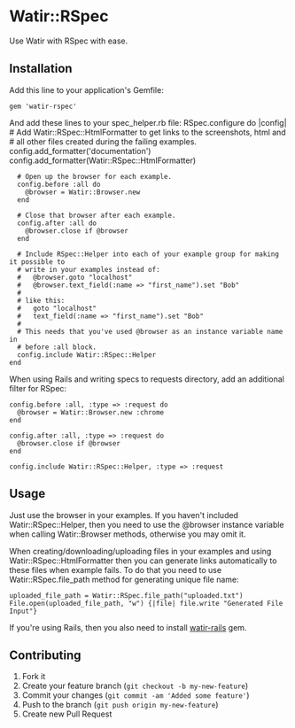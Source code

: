 # Watir::RSpec

Use Watir with RSpec with ease.

## Installation

Add this line to your application's Gemfile:

    gem 'watir-rspec'

And add these lines to your spec\_helper.rb file:
    RSpec.configure do |config|
      # Add Watir::RSpec::HtmlFormatter to get links to the screenshots, html and
      # all other files created during the failing examples.
      config.add_formatter('documentation')
      config.add_formatter(Watir::RSpec::HtmlFormatter)

      # Open up the browser for each example.
      config.before :all do
        @browser = Watir::Browser.new
      end

      # Close that browser after each example.
      config.after :all do
        @browser.close if @browser
      end

      # Include RSpec::Helper into each of your example group for making it possible to
      # write in your examples instead of:
      #   @browser.goto "localhost"
      #   @browser.text_field(:name => "first_name").set "Bob"
      #
      # like this:
      #   goto "localhost"
      #   text_field(:name => "first_name").set "Bob"
      #
      # This needs that you've used @browser as an instance variable name in
      # before :all block.
      config.include Watir::RSpec::Helper
    end


When using Rails and writing specs to requests directory, add an additional filter for RSpec:

    config.before :all, :type => :request do
      @browser = Watir::Browser.new :chrome
    end

    config.after :all, :type => :request do
      @browser.close if @browser
    end

    config.include Watir::RSpec::Helper, :type => :request

## Usage

Just use the browser in your examples. If you haven't included
Watir::RSpec::Helper, then you need to use the @browser instance variable when
calling Watir::Browser methods, otherwise you may omit it.

When creating/downloading/uploading files in your examples and using
Watir::RSpec::HtmlFormatter then you can generate links automatically to these files when example
fails. To do that you need to use Watir::RSpec.file\_path method for generating
unique file name:

    uploaded_file_path = Watir::RSpec.file_path("uploaded.txt")
    File.open(uploaded_file_path, "w") {|file| file.write "Generated File Input"}

If you're using Rails, then you also need to install [watir-rails](https://github.com/watir/watir-rails) gem.

## Contributing

1. Fork it
2. Create your feature branch (`git checkout -b my-new-feature`)
3. Commit your changes (`git commit -am 'Added some feature'`)
4. Push to the branch (`git push origin my-new-feature`)
5. Create new Pull Request
